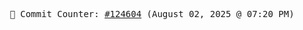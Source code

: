 <p align="center">
    <samp>
        📮 Commit Counter: <a href="https://github.com/Javascript-void0/Javascript-void0/commits/main">#124604</a> (August 02, 2025 @ 07:20 PM)
    </samp>
</p>
